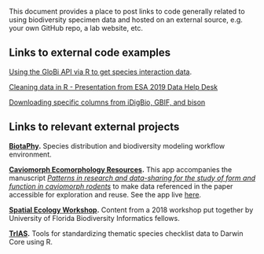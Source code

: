 This document provides a place to post links to code generally related to using biodiversity specimen data and hosted on an external source, e.g. your own GitHub repo, a lab website, etc.

## Links to external code examples

[Using the GloBi API via R to get species interaction data](https://github.com/ParasiteTracker/TPT-GloBI-R-Demo).

[Cleaning data in R - Presentation from ESA 2019 Data Help Desk](https://github.com/unmrds/R-data-cleaning)

[Downloading specific columns from iDigBio, GBIF, and bison](https://github.com/mgaynor1/long-winded-scripts/tree/master/OccurrenceData)

## Links to relevant external projects

**[BiotaPhy](https://biotaphy.github.io/).** Species distribution and biodiversity modeling workflow environment.

**[Caviomorph Ecomorphology Resources](https://github.com/luisDVA/Caviomorph-Ecomorphology-Resources-App).** This app accompanies the manuscript _[Patterns in research and data-sharing for the study of form and function in caviomorph rodents](https://doi.org/10.1093/jmammal/gyaa002)_ to make data referenced in the paper accessible for exploration and reuse. See the app live [here](https://luisdva.shinyapps.io/caviomorph_ecomorphology_resources_app).

**[Spatial Ecology Workshop](https://ufbi2018.github.io/).** Content from a 2018 workshop put together by University of Florida Biodiversity Informatics fellows.

**[TrIAS](https://github.com/trias-project/checklist-recipe/wiki).** Tools for standardizing thematic species checklist data to Darwin Core using R.
